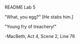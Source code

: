 README Lab 5

"What, you egg?"
[He stabs him.]

"Young fry of treachery!"

-MacBeth, Act 4, Scene 2, Line 76